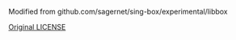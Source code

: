 Modified from github.com/sagernet/sing-box/experimental/libbox

[Original LICENSE](./LICENSE_libbox)
